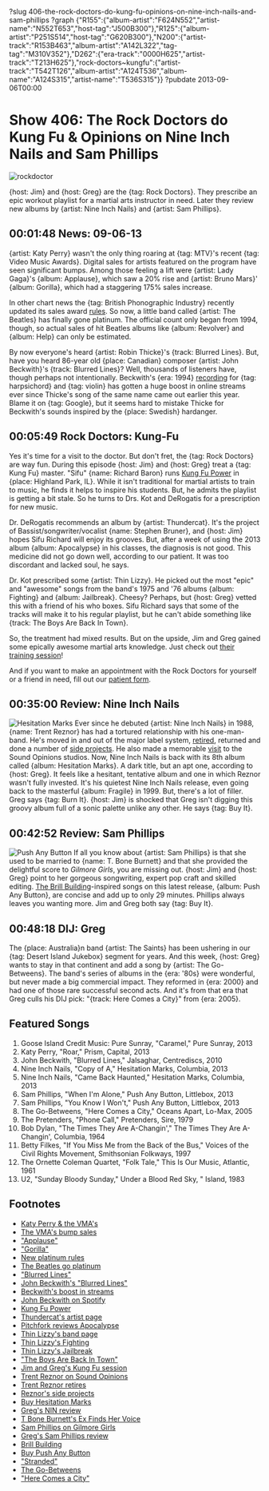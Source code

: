?slug 406-the-rock-doctors-do-kung-fu-opinions-on-nine-inch-nails-and-sam-phillips
?graph {"R155":{"album-artist":"F624N552","artist-name":"N552T653","host-tag":"J500B300"},"R125":{"album-artist":"P251S514","host-tag":"G620B300"},"N200":{"artist-track":"R153B463","album-artist":"A142L322","tag-tag":"M310V352"},"D262":{"era-track":"0000H625","artist-track":"T213H625"},"rock-doctors~kungfu":{"artist-track":"T542T126","album-artist":"A124T536","album-name":"A124S315","artist-name":"T536S315"}}
?pubdate 2013-09-06T00:00

# Show 406: The Rock Doctors do Kung Fu & Opinions on Nine Inch Nails and Sam Phillips

![rockdoctor](http://static.soundopinions.org/images/rockdocs/rockdoctor.jpg)

{host: Jim} and {host: Greg} are the {tag: Rock Doctors}. They prescribe an epic workout playlist for a martial arts instructor in need. Later they review new albums by {artist: Nine Inch Nails} and {artist: Sam Phillips}.

 ## 00:01:48 News: 09-06-13
{artist: Katy Perry} wasn't the only thing roaring at {tag: MTV}'s recent {tag: Video Music Awards}. Digital sales for artists featured on the program have seen significant bumps. Among those feeling a lift were {artist: Lady Gaga}'s {album: Applause}, which saw a 20% rise and {artist: Bruno Mars}' {album: Gorilla}, which had a staggering 175% sales increase.

In other chart news the {tag: British Phonographic Industry} recently updated its sales award [rules](http://www.billboard.com/biz/articles/news/retail/5680083/bpi-announces-auto-updating-gold-platinum-certification). So now, a little band called {artist: The Beatles} has finally gone platinum. The official count only began from 1994, though, so actual sales of hit Beatles albums like {album: Revolver} and {album: Help} can only be estimated.

By now everyone's heard {artist: Robin Thicke}'s {track: Blurred Lines}. But, have you heard 86-year old {place: Canadian} composer {artist: John Beckwith}'s {track: Blurred Lines}? Well, thousands of listeners have, though perhaps not intentionally. Beckwith's {era: 1994} [recording](http://www.musiccentre.ca/node/23269) for {tag: harpsichord} and {tag: violin} has gotten a huge boost in online streams ever since Thicke's song of the same name came out earlier this year. Blame it on {tag: Google}, but it seems hard to mistake Thicke for Beckwith's sounds inspired by the {place: Swedish} hardanger.

## 00:05:49 Rock Doctors: Kung-Fu
Yes it's time for a visit to the doctor. But don't fret, the {tag: Rock Doctors} are way fun. During this episode {host: Jim} and {host: Greg} treat a {tag: Kung Fu} master.  "Sifu"  {name: Richard Baron} runs [Kung Fu Power](http://kungfupower.com/) in {place: Highland Park, IL}. While it isn't traditional for martial artists to train to music, he finds it helps to inspire his students. But, he admits the playlist is getting a bit stale. So he turns to Drs. Kot and DeRogatis for a prescription for new music.

Dr. DeRogatis recommends an album by {artist: Thundercat}. It's the project of Bassist/songwriter/vocalist {name: Stephen Bruner}, and {host: Jim} hopes Sifu Richard will enjoy its grooves. But, after a week of using the 2013 album {album: Apocalypse} in his classes, the diagnosis is not good. This medicine did not go down well, according to our patient. It was too discordant and lacked soul, he says.

Dr. Kot prescribed some {artist: Thin Lizzy}. He picked out the most "epic" and "awesome" songs from the band's 1975 and '76 albums {album: Fighting} and {album: Jailbreak}. Cheesy? Perhaps, but {host: Greg} vetted this with a friend of his who boxes. Sifu Richard says that some of the tracks will make it to his regular playlist, but he can't abide something like {track: The Boys Are Back In Town}.

So, the treatment had mixed results. But on the upside, Jim and Greg gained some epically awesome martial arts knowledge. Just check out [their training session](http://www.youtube.com/watch?v=U-00P9oHF30&feature=youtu.be)!

And if you want to make an appointment with the Rock Doctors for yourself or a friend in need, fill out our [patient form](http://www.soundopinions.org/rockdocsform.pdf).

## 00:35:00 Review: Nine Inch Nails
![Hesitation Marks](http://is4.mzstatic.com/image/thumb/Music/v4/bf/6f/35/bf6f3573-162e-7f8f-d9f4-c805382e9e0e/source/600x600bb.jpg "107917/655150305")
Ever since he debuted {artist: Nine Inch Nails} in 1988, {name: Trent Reznor} has had a tortured relationship with his one-man-band. He's moved in and out of the major label system, [retired](http://www.rollingstone.com/music/news/trent-reznor-says-goodbye-to-nine-inch-nails-20090917), returned and done a number of [side projects](http://latimesblogs.latimes.com/music_blog/2011/02/trent-reznor-on-the-social-network-score.html). He also made a memorable [visit](/show/186) to the Sound Opinions studios. Now, Nine Inch Nails is back with its 8th album called {album: Hesitation Marks}. A dark title, but an apt one, according to {host: Greg}. It feels like a hesitant, tentative album and one in which Reznor wasn't fully invested. It's his quietest Nine Inch Nails release, even going back to the masterful {album: Fragile} in 1999. But, there's a lot of filler. Greg says {tag: Burn It}. {host: Jim} is shocked that Greg isn't digging this groovy album full of a sonic palette unlike any other. He says {tag: Buy It}.

## 00:42:52 Review: Sam Phillips
![Push Any Button](http://is1.mzstatic.com/image/thumb/Music4/v4/fd/1b/a9/fd1ba985-3ec2-e3e9-8469-67cc059c8019/source/600x600bb.jpg "523849/669216615")
If all you know about {artist: Sam Phillips} is that she used to be married to {name: T. Bone Burnett} and that she provided the delightful score to *Gilmore Girls*, you are missing out. {host: Jim} and {host: Greg} point to her gorgeous songwriting, expert pop craft and skilled editing. [The Brill Building](http://www.songwritershalloffame.org/exhibits/eras/C1109)-inspired songs on this latest release, {album: Push Any Button}, are concise and add up to only 29 minutes. Phillips always leaves you wanting more. Jim and Greg both say {tag: Buy It}.

## 00:48:18 DIJ: Greg
The {place: Australia}n band {artist: The Saints} has been ushering in our {tag: Desert Island Jukebox} segment for years. And this week, {host: Greg} wants to stay in that continent and add a song by {artist: The Go-Betweens}. The band's series of albums in the {era: '80s} were wonderful, but never made a big commercial impact. They reformed in {era: 2000} and had one of those rare successful second acts. And it's from that era that Greg culls his DIJ pick: "{track: Here Comes a City}" from {era: 2005}.

## Featured Songs

1. Goose Island Credit Music: Pure Sunray, "Caramel," Pure Sunray, 2013
1. Katy Perry, "Roar," Prism, Capital, 2013
2. John Beckwith, "Blurred Lines," Jalsaghar, Centrediscs, 2010
3. Nine Inch Nails, "Copy of A," Hesitation Marks, Columbia, 2013
4. Nine Inch Nails, "Came Back Haunted," Hesitation Marks, Columbia, 2013
5. Sam Phillips, "When I'm Alone," Push Any Button, Littlebox, 2013
6. Sam Phillips, "You Know I Won't," Push Any Button, Littlebox, 2013
7. The Go-Betweens, "Here Comes a City," Oceans Apart, Lo-Max, 2005
8. The Pretenders, "Phone Call," Pretenders, Sire, 1979
9. Bob Dylan, "The Times They Are A-Changin'," The Times They Are A-Changin', Columbia, 1964
10. Betty Filkes, "If You Miss Me from the Back of the Bus," Voices of the Civil Rights Movement, Smithsonian Folkways, 1997
11. The Ornette Coleman Quartet, "Folk Tale," This Is Our Music, Atlantic, 1961
12. U2, "Sunday Bloody Sunday," Under a Blood Red Sky, " Island, 1983

## Footnotes
- [Katy Perry & the VMA's](http://www.mtv.com/news/articles/1713031/katy-perry-roar-vma-finale.jhtml)
- [The VMA's bump sales](http://www.billboard.com/biz/articles/news/5679980/vmas-set-to-rock-digital-songs-chart-performed-songs-up-by-20-35)
- ["Applause"](http://www.youtube.com/watch?v=pco91kroVgQ)
- ["Gorilla"](http://www.youtube.com/watch?v=9XXnutQmWPE)
- [New platinum rules](http://www.billboard.com/biz/articles/news/retail/5680083/bpi-announces-auto-updating-gold-platinum-certification)
- [The Beatles go platinum](http://www.bbc.co.uk/news/entertainment-arts-23927271)
- ["Blurred Lines"](http://www.youtube.com/watch?v=yyDUC1LUXSU)
- [John Beckwith's "Blurred Lines"](http://www.musiccentre.ca/node/23269)
- [Beckwith's boost in streams](http://www.theguardian.com/music/2013/aug/27/robin-thicke-blurred-lines-classical-composer)
- [John Beckwith on Spotify](https://play.spotify.com/artist/0Xhbr6MSEh6ao5x3VWjTWc)
- [Kung Fu Power](http://www.kungfupower.com/)
- [Thundercat's artist page](http://ninjatune.net/artist/thundercat)
- [Pitchfork reviews Apocalypse](http://pitchfork.com/reviews/albums/18156-thundercat-apocalypse/)
- [Thin Lizzy's band page](http://www.thinlizzy.org/)
- [Thin Lizzy's Fighting](http://www.amazon.com/Fighting-Thin-Lizzy/dp/B0000074FF)
- [Thin Lizzy's Jailbreak](http://www.amazon.com/Jailbreak-Thin-Lizzy/dp/B000001F9E)
- ["The Boys Are Back In Town"](http://www.youtube.com/watch?v=quyB8PMTD3o)
- [Jim and Greg's Kung Fu session](http://www.youtube.com/watch?v=U-00P9oHF30&feature=youtu.be)
- [Trent Reznor on Sound Opinions](http://dev.soundopinions.org/show/186)
- [Trent Reznor retires](http://www.rollingstone.com/music/news/trent-reznor-says-goodbye-to-nine-inch-nails-20090917)
- [Reznor's side projects](http://latimesblogs.latimes.com/music_blog/2011/02/trent-reznor-on-the-social-network-score.html)
- [Buy Hesitation Marks](http://store.nin.com/)
- [Greg's NIN review](http://articles.chicagotribune.com/2013-09-03/entertainment/chi-nine-inch-nails-hesitation-marks-review-20130903_1_destroy-angels-nine-inch-nails-album)
- [T Bone Burnett's Ex Finds Her Voice](http://abcnews.go.com/Entertainment/story?id=5191915&page=1)
- [Sam Phillips on Gilmore Girls](http://www.popmatters.com/post/150425-sam-phillips-plays-a-tune-on-the-gilmore-girls/)
- [Greg's Sam Phillips review](http://articles.chicagotribune.com/2013-08-12/entertainment/chi-sam-phillips-album-review-20130812_1_album-review-sam-phillips-songs)
- [Brill Building](http://www.songwritershalloffame.org/exhibits/eras/C1109)
- [Buy Push Any Button](http://www.amazon.com/Push-Any-Button-Sam-Phillips/dp/B00DLC0KR2)
- ["Stranded"](http://www.youtube.com/watch?v=eFvhd--qDDU)
- [The Go-Betweens](http://www.allmusic.com/artist/the-go-betweens-mn0000766361)
- ["Here Comes a City"](http://www.youtube.com/watch?v=GZ9k5HbNE6o)
